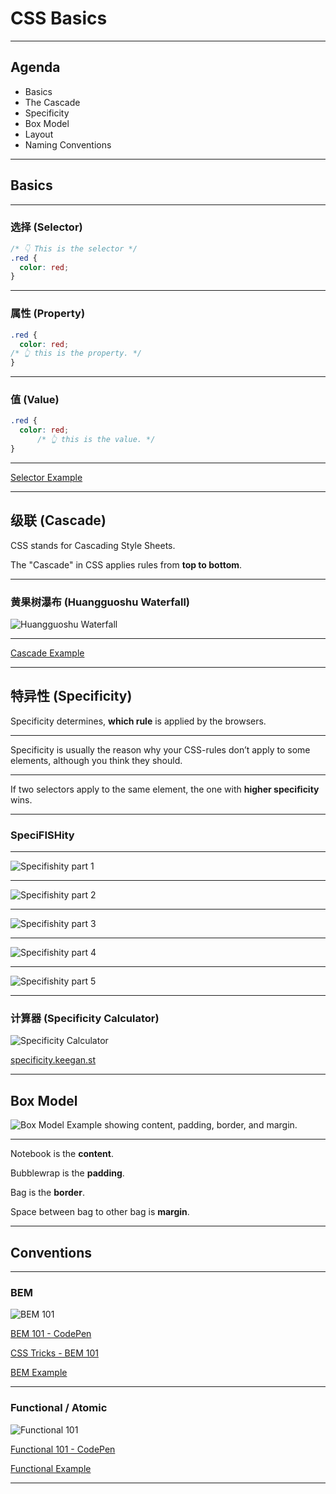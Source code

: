 # CSS Basics

---

## Agenda

* Basics
* The Cascade
* Specificity
* Box Model
* Layout
* Naming Conventions

---

## Basics

---

### 选择 (Selector)

```css
/* 👇 This is the selector */
.red {
  color: red;
}
```

---

### 属性 (Property)

```css
.red {
  color: red;
/* 👆 this is the property. */
}
```

---

### 值 (Value)

```css
.red {
  color: red;
      /* 👆 this is the value. */
}
```

---

[Selector Example](selector.html)

---

## 级联 (Cascade)

CSS stands for Cascading Style Sheets.

The "Cascade" in CSS applies rules from **top to bottom**.

---

###  黄果树瀑布 (Huangguoshu Waterfall)

![Huangguoshu Waterfall](images/huangguoshu-waterfall.jpg)

---

[Cascade Example](cascade.html)

---

## 特异性 (Specificity)

Specificity determines, **which rule** is applied by the browsers.

---

Specificity is usually the reason why your CSS-rules don’t apply to some elements, although you think they should.

---

If two selectors apply to the same element, the one with **higher specificity** wins.

---

### SpeciFISHity

---

![Specifishity part 1](images\specifishity-1.png)

---

![Specifishity part 2](images\specifishity-2.png)

---

![Specifishity part 3](images\specifishity-3.png)

---

![Specifishity part 4](images\specifishity-4.png)

---

![Specifishity part 5](images\specifishity-5.png)

---

### 计算器 (Specificity Calculator)

![Specificity Calculator](images\specificity-calc.jpg)

[specificity.keegan.st](https://specificity.keegan.st/)

---

## Box Model

![Box Model Example showing content, padding, border, and margin.](images\box-model.png)

---

Notebook is the **content**.

Bubblewrap is the **padding**.

Bag is the **border**.

Space between bag to other bag is **margin**.

---

## Conventions

---

### BEM

![BEM 101](images\bem-101.jpg)

[BEM 101 - CodePen](https://codepen.io/coltborg/pen/OqJzNv?editors=0100)

[CSS Tricks - BEM 101](https://css-tricks.com/bem-101/)

[BEM Example](bem.html)

---

### Functional / Atomic

![Functional 101](images\functional-css.jpg)

[Functional 101 - CodePen](https://codepen.io/coltborg/pen/modxVJ?editors=1100)

[Functional Example](functional.html)

---
